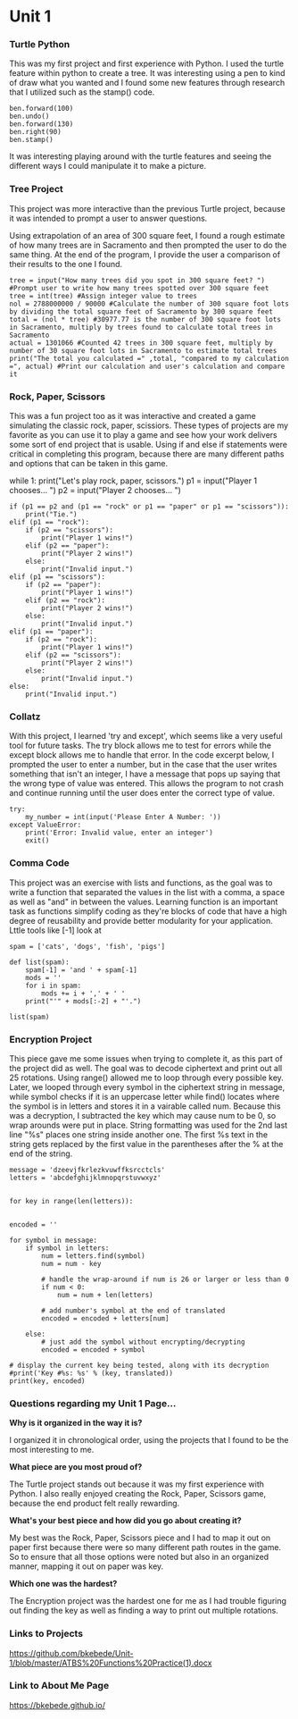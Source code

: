 # Unit 1

### Turtle Python

This was my first project and first experience with Python. I used the turtle feature within python to create a tree. It was interesting using a pen to kind of draw what you wanted and I found some new features through research that I utilized such as the stamp() code. 

    ben.forward(100)
    ben.undo()
    ben.forward(130)
    ben.right(90)
    ben.stamp()
    
It was interesting playing around with the turtle features and seeing the different ways I could manipulate it to make a picture. 

### Tree Project

This project was more interactive than the previous Turtle project, because it was intended to prompt a user to answer questions. 

Using extrapolation of an area of 300 square feet, I found a rough estimate of how many trees are in Sacramento and then prompted the user to do the same thing. At the end of the program, I provide the user a comparison of their results to the one I found. 

    tree = input("How many trees did you spot in 300 square feet? ") #Prompt user to write how many trees spotted over 300 square feet
    tree = int(tree) #Assign integer value to trees
    nol = 2788000000 / 90000 #Calculate the number of 300 square foot lots by dividing the total square feet of Sacramento by 300 square feet
    total = (nol * tree) #30977.77 is the number of 300 square foot lots in Sacramento, multiply by trees found to calculate total trees in Sacramento
    actual = 1301066 #Counted 42 trees in 300 square feet, multiply by number of 30 square foot lots in Sacramento to estimate total trees
    print("The total you calculated =" ,total, "compared to my calculation =", actual) #Print our calculation and user's calculation and compare it

### Rock, Paper, Scissors 

This was a fun project too as it was interactive and created a game simulating the classic rock, paper, scissiors. These types of projects are my favorite as you can use it to play a game and see how your work delivers some sort of end project that is usable. Using if and else if statements were critical in completing this program, because there are many different paths and options that can be taken in this game. 

while 1:
    print("Let's play rock, paper, scissors.")
    p1 = input("Player 1 chooses... ")
    p2 = input("Player 2 chooses... ")

    if (p1 == p2 and (p1 == "rock" or p1 == "paper" or p1 == "scissors")):
        print("Tie.")
    elif (p1 == "rock"):
        if (p2 == "scissors"):
            print("Player 1 wins!")
        elif (p2 == "paper"):
            print("Player 2 wins!")
        else:
            print("Invalid input.")
    elif (p1 == "scissors"):
        if (p2 == "paper"):
            print("Player 1 wins!")
        elif (p2 == "rock"):
            print("Player 2 wins!")
        else:
            print("Invalid input.")
    elif (p1 == "paper"):
        if (p2 == "rock"):
            print("Player 1 wins!")
        elif (p2 == "scissors"):
            print("Player 2 wins!")
        else:
            print("Invalid input.")
    else:
        print("Invalid input.")
        
### Collatz

With this project, I learned 'try and except', which seems like a very useful tool for future tasks. The try block allows me to test for errors while the except block allows me to handle that error. In the code excerpt below, I prompted the user to enter a number, but in the case that the user writes something that isn't an integer, I have a message that pops up saying that the wrong type of value was entered. This allows the program to not crash and continue running until the user does enter the correct type of value. 

    try:
        my_number = int(input('Please Enter A Number: '))
    except ValueError:
        print('Error: Invalid value, enter an integer')
        exit()
    
### Comma Code

This project was an exercise with lists and functions, as the goal was to write a function that separated the values in the list with a comma, a space as well as "and" in between the values. Learning function is an important task as functions simplify coding as they're blocks of code that have a high degree of reusability and provide better modularity for your application. Lttle tools like [-1] look at 

    spam = ['cats', 'dogs', 'fish', 'pigs']

    def list(spam):
        spam[-1] = 'and ' + spam[-1]
        mods = ''
        for i in spam:
            mods += i + ',' + ' '
        print("'" + mods[:-2] + "'.")

    list(spam)

### Encryption Project 
This piece gave me some issues when trying to complete it, as this part of the project did as well. The goal was to decode ciphertext and print out all 25 rotations. Using range() allowed me to loop through every possible key. Later, we looped through every symbol in the ciphertext string in message, while symbol checks if it is an uppercase letter while find() locates where the symbol is in letters and stores it in a vairable called num. Because this was a decryption, I subtracted the key which may cause num to be 0, so wrap arounds were put in place. String formatting was used for the 2nd last line "%s" places one string inside another one. The first %s text in the string gets replaced by the first value in the parentheses after the % at the end of the string.

    message = 'dzeevjfkrlezkvuwffksrcctcls'
    letters = 'abcdefghijklmnopqrstuvwxyz'


    for key in range(len(letters)):

 
    encoded = ''

    for symbol in message:
        if symbol in letters:
            num = letters.find(symbol) 
            num = num - key

            # handle the wrap-around if num is 26 or larger or less than 0
            if num < 0:
                num = num + len(letters)

            # add number's symbol at the end of translated
            encoded = encoded + letters[num]

        else:
            # just add the symbol without encrypting/decrypting
            encoded = encoded + symbol

    # display the current key being tested, along with its decryption
    #print('Key #%s: %s' % (key, translated))
    print(key, encoded)
    
### Questions regarding my Unit 1 Page...

**Why is it organized in the way it is?**

I organized it in chronological order, using the projects that I found to be the most interesting to me. 

**What piece are you most proud of?**

The Turtle project stands out because it was my first experience with Python. I also really enjoyed creating the Rock, Paper, Scissors game, because the end product felt really rewarding. 

**What's your best piece and how did you go about creating it?**

My best was the Rock, Paper, Scissors piece and I had to map it out on paper first because there were so many different path routes in the game. So to ensure that all those options were noted but also in an organized manner, mapping it out on paper was key. 

**Which one was the hardest?**

The Encryption project was the hardest one for me as I had trouble figuring out finding the key as well as finding a way to print out multiple rotations.  

### Links to Projects 
<https://github.com/bkebede/Unit-1/blob/master/ATBS%20Functions%20Practice(1).docx>



### Link to About Me Page
<https://bkebede.github.io/>
